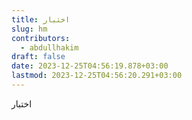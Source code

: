 ```yaml
---
title: اختبار
slug: hm
contributors:
  - abdullhakim
draft: false
date: 2023-12-25T04:56:19.878+03:00
lastmod: 2023-12-25T04:56:20.291+03:00
---
```

اختبار
